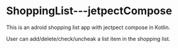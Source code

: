 # ShoppingList---jetpectCompose

This is an adroid shopping list app with jectpect compose in Kotlin.

User can add/delete/check/uncheak a list item in the shopping list.
